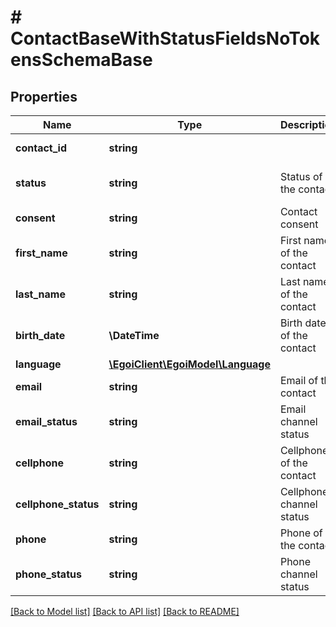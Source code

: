 # # ContactBaseWithStatusFieldsNoTokensSchemaBase

## Properties

Name | Type | Description | Notes
------------ | ------------- | ------------- | -------------
**contact_id** | **string** |  | [optional] [readonly]
**status** | **string** | Status of the contact | [optional] [default to 'active']
**consent** | **string** | Contact consent | [optional]
**first_name** | **string** | First name of the contact | [optional]
**last_name** | **string** | Last name of the contact | [optional]
**birth_date** | **\DateTime** | Birth date of the contact | [optional]
**language** | [**\EgoiClient\EgoiModel\Language**](Language.md) |  | [optional]
**email** | **string** | Email of the contact | [optional]
**email_status** | **string** | Email channel status | [optional]
**cellphone** | **string** | Cellphone of the contact | [optional]
**cellphone_status** | **string** | Cellphone channel status | [optional]
**phone** | **string** | Phone of the contact | [optional]
**phone_status** | **string** | Phone channel status | [optional]

[[Back to Model list]](../../README.md#models) [[Back to API list]](../../README.md#endpoints) [[Back to README]](../../README.md)
